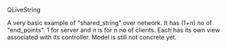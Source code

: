 QLiveString

A very basic example of "shared_string" over network.
It has (1+n) no of "end_points". 1 for server and n is for n no of clients.
Each has its own view associated with its controller. 
Model is still not concrete yet.
